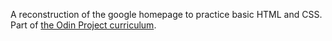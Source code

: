 A reconstruction of the google homepage to practice basic HTML and CSS. Part of [the Odin Project curriculum](https://www.theodinproject.com/courses/web-development-101/lessons/html-css?ref=lnav).
